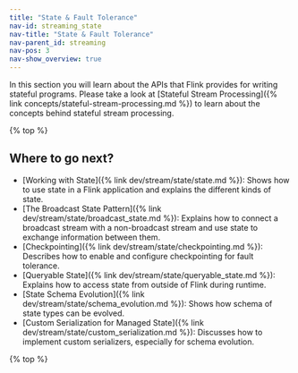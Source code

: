```yaml
---
title: "State & Fault Tolerance"
nav-id: streaming_state
nav-title: "State & Fault Tolerance"
nav-parent_id: streaming
nav-pos: 3
nav-show_overview: true
---
```

<!--
Licensed to the Apache Software Foundation (ASF) under one
or more contributor license agreements.  See the NOTICE file
distributed with this work for additional information
regarding copyright ownership.  The ASF licenses this file
to you under the Apache License, Version 2.0 (the
"License"); you may not use this file except in compliance
with the License.  You may obtain a copy of the License at

  http://www.apache.org/licenses/LICENSE-2.0

Unless required by applicable law or agreed to in writing,
software distributed under the License is distributed on an
"AS IS" BASIS, WITHOUT WARRANTIES OR CONDITIONS OF ANY
KIND, either express or implied.  See the License for the
specific language governing permissions and limitations
under the License.
-->

In this section you will learn about the APIs that Flink provides for writing
stateful programs. Please take a look at [Stateful Stream
Processing]({% link concepts/stateful-stream-processing.md %})
to learn about the concepts behind stateful stream processing.

{% top %}

Where to go next?
-----------------

* [Working with State]({% link dev/stream/state/state.md %}): Shows how to use state in a Flink application and explains the different kinds of state.
* [The Broadcast State Pattern]({% link dev/stream/state/broadcast_state.md %}): Explains how to connect a broadcast stream with a non-broadcast stream and use state to exchange information between them. 
* [Checkpointing]({% link dev/stream/state/checkpointing.md %}): Describes how to enable and configure checkpointing for fault tolerance.
* [Queryable State]({% link dev/stream/state/queryable_state.md %}): Explains how to access state from outside of Flink during runtime.
* [State Schema Evolution]({% link dev/stream/state/schema_evolution.md %}): Shows how schema of state types can be evolved.
* [Custom Serialization for Managed State]({% link dev/stream/state/custom_serialization.md %}): Discusses how to implement custom serializers, especially for schema evolution.

{% top %}
